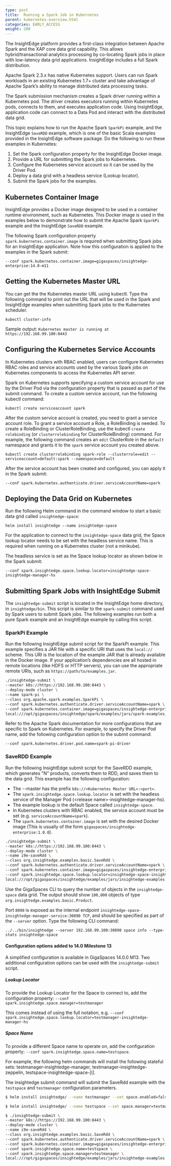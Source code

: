 ```yaml
---
type: post
title:  Running a Spark Job in Kubernetes
parent: kubernetes-overview.html
categories: EARLY_ACCESS
weight: 200
---
```


The InsightEdge platform provides a first-class integration between Apache Spark and the XAP core data grid capability. This allows hybrid/transactional analytics processing by co-locating Spark jobs in place with low-latency data grid applications. InsightEdge includes a full Spark distribution. 

Apache Spark 2.3.x has native Kubernetes support. Users can run Spark workloads in an existing Kubernetes 1.7+ cluster and take advantage of Apache Spark’s ability to manage distributed data processing tasks.

The Spark submission mechanism creates a Spark driver running within a Kubernetes pod. The driver creates executors running within Kubernetes pods, connects to them, and executes application code. Using InsightEdge, application code can connect to a Data Pod and interact with the distributed data grid.

This topic explains how to run the Apache Spark `SparkPi` example, and the InsightEdge `SaveRDD` example, which is one of the basic Scala examples provided in the InsightEdge software package. Do the following to run these examples in Kubernetes:

1. Set the Spark configuration property for the InsightEdge Docker image.
1. Provide a URL for submitting the Spark jobs to Kubernetes.
1. Configure the Kubernetes service account so it can be used by the Driver Pod.
1. Deploy a data grid with a headless service (Lookup locator).
1. Submit the Spark jobs for the examples.

## Kubernetes Container Image

InsightEdge provides a Docker image designed to be used in a container runtime environment, such as Kubernetes. This Docker image is used in the examples below to demonstrate how to submit the Apache Spark `SparkPi` example and the InsightEdge `SaveRDD` example.


The following Spark configuration property `spark.kubernetes.container.image` is required when submitting Spark jobs for an InsightEdge application. Note how this configuration is applied to the examples in the Spark submit:

```
--conf spark.kubernetes.container.image=gigaspaces/insightedge-enterprise:14.0-m11
```

## Getting the Kubernetes Master URL

You can get the the Kubernetes master URL using kubectl. Type the following command to print out the URL that will be used in the Spark and InsightEdge examples when submitting Spark jobs to the Kubernetes scheduler.

```
kubectl cluster-info
```

Sample output: `Kubernetes master is running at https://192.168.99.100:8443`

## Configuring the Kubernetes Service Accounts

In Kubernetes clusters with RBAC enabled, users can configure Kubernetes RBAC roles and service accounts used by the various Spark jobs on Kubernetes components to access the Kubernetes API server. 

Spark on Kubernetes supports specifying a custom service account for use by the Driver Pod via the configuration property that is passed as part of the submit command. To create a custom service account, run the following kubectl command:

```
kubectl create serviceaccount spark
```

After the custom service account is created, you need to grant a service account role. To grant a service account a Role, a RoleBinding is needed. To create a RoleBinding or ClusterRoleBinding, use the kubectl `create rolebinding` (or `clusterrolebinding` for ClusterRoleBinding) command. For example, the following command creates an `edit` ClusterRole in the `default` namespace and grants it to the `spark` service account you created above.

```
kubectl create clusterrolebinding spark-role --clusterrole=edit --serviceaccount=default:spark --namespace=default
```

After the service account has been created and configured, you can apply it in the Spark submit:

```
--conf spark.kubernetes.authenticate.driver.serviceAccountName=spark
```

## Deploying the Data Grid on Kubernetes

Run the following Helm command in the command window to start a basic data grid called `insightedge-space`: 

```
helm install insightedge --name insightedge-space
```

For the application to connect to the `insightedge-space` data grid, the Space lookup locator needs to be set with the headless service name. This is required when running on a Kubernetes cluster (not a minikube).

The headless service is set as the Space lookup locator as shown below in the Spark submit:

```
--conf spark.insightedge.space.lookup.locator=insightedge-space-insightedge-manager-hs
```

## Submitting Spark Jobs with InsightEdge Submit

The `insightedge-submit` script is located in the InsightEdge home directory, in `insightedge/bin`. This script is similar to the `spark-submit` command used by Spark users to submit Spark jobs. The following examples run both a pure Spark example and an InsightEdge example by calling this script.

### SparkPi Example

Run the following InsightEdge submit script for the SparkPi example. This example specifies a JAR file with a specific URI that uses the `local://` scheme. This URI is the location of the example JAR that is already available in the Docker image. If your application’s dependencies are all hosted in remote locations (like HDFS or HTTP servers), you can use the appropriate remote URIs, such as `https://path/to/examples.jar`.

```bash
./insightedge-submit \
--master k8s://https://192.168.99.100:8443 \
--deploy-mode cluster \
--name spark-pi \
--class org.apache.spark.examples.SparkPi \
--conf spark.kubernetes.authenticate.driver.serviceAccountName=spark \
--conf spark.kubernetes.container.image=gigaspaces/insightedge-enterprise:14.0-m11 \
local:///opt/gigaspaces/insightedge/spark/examples/jars/spark-examples_2.11-2.3.1.jar

```

Refer to the Apache Spark documentation for more configurations that are specific to Spark on Kubernetes. For example, to specify the Driver Pod name, add the following configuration option to the submit command:

```
--conf spark.kubernetes.driver.pod.name=spark-pi-driver
```

### SaveRDD Example

Run the following InsightEdge submit script for the SaveRDD example, which generates "N" products, converts them to RDD, and saves them to the data grid. This example has the following configuration:

* The --master has the prefix `k8s://<Kubernetes Master URL>:<port>`.
* The `spark.insightedge.space.lookup.locator` is set with the headless service of the Manager Pod (&lt;release name&gt;-insightedge-manager-hs).
* The example lookup is the default Space called `insightedge-space`.
* In Kubernetes clusters with RBAC enabled, the service account must be set (e.g. `serviceAccountName=spark`).
* The `spark.kubernetes.container.image` is set with the desired Docker image (This is usually of the form `gigaspaces/insightedge-enterprise:1.0.0`).


```bash
./insightedge-submit \
--master k8s://https://192.168.99.100:8443 \
--deploy-mode cluster \
--name i9e-saveRdd \
--class org.insightedge.examples.basic.SaveRdd \
--conf spark.kubernetes.authenticate.driver.serviceAccountName=spark \
--conf spark.kubernetes.container.image=gigaspaces/insightedge-enterprise:14.0-m11 \
--conf spark.insightedge.space.lookup.locator=insightedge-space-insightedge-manager-hs \
local:///opt/gigaspaces/insightedge/examples/jars/insightedge-examples.jar

```

Use the GigaSpaces CLI to query the number of objects in the `insightedge-space` data grid. The output should show `100,000` objects of type `org.insightedge.examples.basic.Product`.

Port `8090` is exposed as the internal endpoint `insightedge-space-insightedge-manager-service:30890 TCP`, and should be specified as part of the `--server` option. Type the following CLI command:

```
../../bin/insightedge --server 192.168.99.100:30890 space info --type-stats insightedge-space
```


#### Configuration options added to 14.0 Milestone 13

A simplified configuration is available in GigaSpaces 14.0.0 M13.
Two additional configuration options can be used with the `insightedge-submit` script.

##### Lookup Locator
To provide the Lookup Locator for the Space to connect to, add the configuration property: `--conf spark.insightedge.space.manager=testmanager`

This comes instead of using the full notation, e.g. `--conf spark.insightedge.space.lookup.locator=testmanager-insightedge-manager-hs`

##### Space Name
To provide a different Space name to operate on, add the configuration property: `--conf spark.insightedge.space.name=testspace`.

For example, the following helm commands will install the following stateful sets:
testmanager-insightedge-manager, testmanager-insightedge-zeppelin, testspace-insightedge-space-*\[i\]*.

The insightedge submit command will submit the SaveRdd example with the `testspace` and `testmanager` configuration parameters.

```bash
$ helm install insightedge/ --name testmanager --set space.enabled=false

$ helm install insightedge/ --name testspace --set space.manager=testmanager --set zeppelin.enabled=false

$ ./insightedge-submit \
--master k8s://https://192.168.99.100:8443 \
--deploy-mode cluster \
--name i9e-saveRdd \
--class org.insightedge.examples.basic.SaveRdd \
--conf spark.kubernetes.authenticate.driver.serviceAccountName=spark \
--conf spark.kubernetes.container.image=gigaspaces/insightedge-enterprise:14.0.0-m13 \
--conf spark.insightedge.space.name=testspace \
--conf spark.insightedge.space.manager=testmanager \
local:///opt/gigaspaces/insightedge/examples/jars/insightedge-examples.jar
```